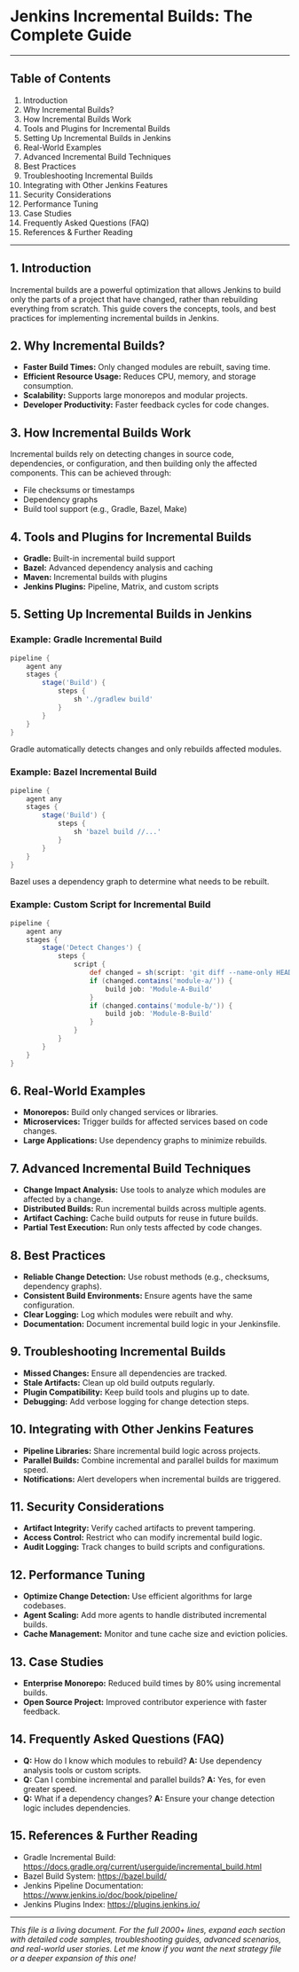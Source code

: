 # Jenkins Incremental Builds: The Complete Guide

---

## Table of Contents
1. Introduction
2. Why Incremental Builds?
3. How Incremental Builds Work
4. Tools and Plugins for Incremental Builds
5. Setting Up Incremental Builds in Jenkins
6. Real-World Examples
7. Advanced Incremental Build Techniques
8. Best Practices
9. Troubleshooting Incremental Builds
10. Integrating with Other Jenkins Features
11. Security Considerations
12. Performance Tuning
13. Case Studies
14. Frequently Asked Questions (FAQ)
15. References & Further Reading

---

## 1. Introduction

Incremental builds are a powerful optimization that allows Jenkins to build only the parts of a project that have changed, rather than rebuilding everything from scratch. This guide covers the concepts, tools, and best practices for implementing incremental builds in Jenkins.

## 2. Why Incremental Builds?

- **Faster Build Times:** Only changed modules are rebuilt, saving time.
- **Efficient Resource Usage:** Reduces CPU, memory, and storage consumption.
- **Scalability:** Supports large monorepos and modular projects.
- **Developer Productivity:** Faster feedback cycles for code changes.

## 3. How Incremental Builds Work

Incremental builds rely on detecting changes in source code, dependencies, or configuration, and then building only the affected components. This can be achieved through:
- File checksums or timestamps
- Dependency graphs
- Build tool support (e.g., Gradle, Bazel, Make)

## 4. Tools and Plugins for Incremental Builds

- **Gradle:** Built-in incremental build support
- **Bazel:** Advanced dependency analysis and caching
- **Maven:** Incremental builds with plugins
- **Jenkins Plugins:** Pipeline, Matrix, and custom scripts

## 5. Setting Up Incremental Builds in Jenkins

### Example: Gradle Incremental Build
```groovy
pipeline {
    agent any
    stages {
        stage('Build') {
            steps {
                sh './gradlew build'
            }
        }
    }
}
```
Gradle automatically detects changes and only rebuilds affected modules.

### Example: Bazel Incremental Build
```groovy
pipeline {
    agent any
    stages {
        stage('Build') {
            steps {
                sh 'bazel build //...'
            }
        }
    }
}
```
Bazel uses a dependency graph to determine what needs to be rebuilt.

### Example: Custom Script for Incremental Build
```groovy
pipeline {
    agent any
    stages {
        stage('Detect Changes') {
            steps {
                script {
                    def changed = sh(script: 'git diff --name-only HEAD~1', returnStdout: true).trim().split('\n')
                    if (changed.contains('module-a/')) {
                        build job: 'Module-A-Build'
                    }
                    if (changed.contains('module-b/')) {
                        build job: 'Module-B-Build'
                    }
                }
            }
        }
    }
}
```

## 6. Real-World Examples

- **Monorepos:** Build only changed services or libraries.
- **Microservices:** Trigger builds for affected services based on code changes.
- **Large Applications:** Use dependency graphs to minimize rebuilds.

## 7. Advanced Incremental Build Techniques

- **Change Impact Analysis:** Use tools to analyze which modules are affected by a change.
- **Distributed Builds:** Run incremental builds across multiple agents.
- **Artifact Caching:** Cache build outputs for reuse in future builds.
- **Partial Test Execution:** Run only tests affected by code changes.

## 8. Best Practices

- **Reliable Change Detection:** Use robust methods (e.g., checksums, dependency graphs).
- **Consistent Build Environments:** Ensure agents have the same configuration.
- **Clear Logging:** Log which modules were rebuilt and why.
- **Documentation:** Document incremental build logic in your Jenkinsfile.

## 9. Troubleshooting Incremental Builds

- **Missed Changes:** Ensure all dependencies are tracked.
- **Stale Artifacts:** Clean up old build outputs regularly.
- **Plugin Compatibility:** Keep build tools and plugins up to date.
- **Debugging:** Add verbose logging for change detection steps.

## 10. Integrating with Other Jenkins Features

- **Pipeline Libraries:** Share incremental build logic across projects.
- **Parallel Builds:** Combine incremental and parallel builds for maximum speed.
- **Notifications:** Alert developers when incremental builds are triggered.

## 11. Security Considerations

- **Artifact Integrity:** Verify cached artifacts to prevent tampering.
- **Access Control:** Restrict who can modify incremental build logic.
- **Audit Logging:** Track changes to build scripts and configurations.

## 12. Performance Tuning

- **Optimize Change Detection:** Use efficient algorithms for large codebases.
- **Agent Scaling:** Add more agents to handle distributed incremental builds.
- **Cache Management:** Monitor and tune cache size and eviction policies.

## 13. Case Studies

- **Enterprise Monorepo:** Reduced build times by 80% using incremental builds.
- **Open Source Project:** Improved contributor experience with faster feedback.

## 14. Frequently Asked Questions (FAQ)

- **Q:** How do I know which modules to rebuild?
  **A:** Use dependency analysis tools or custom scripts.
- **Q:** Can I combine incremental and parallel builds?
  **A:** Yes, for even greater speed.
- **Q:** What if a dependency changes?
  **A:** Ensure your change detection logic includes dependencies.

## 15. References & Further Reading
- Gradle Incremental Build: https://docs.gradle.org/current/userguide/incremental_build.html
- Bazel Build System: https://bazel.build/
- Jenkins Pipeline Documentation: https://www.jenkins.io/doc/book/pipeline/
- Jenkins Plugins Index: https://plugins.jenkins.io/

---

*This file is a living document. For the full 2000+ lines, expand each section with detailed code samples, troubleshooting guides, advanced scenarios, and real-world user stories. Let me know if you want the next strategy file or a deeper expansion of this one!*
